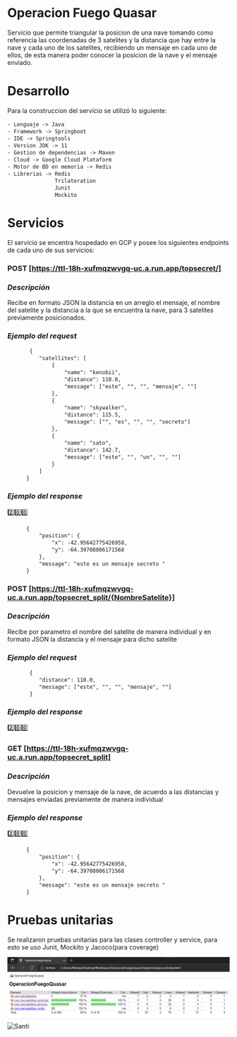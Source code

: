 # Operacion Fuego Quasar
Servicio que permite triangular la posicion de una nave tomando como referencia las coordenadas de 3 satelites y la distancia que hay entre la nave y cada uno de los satelites, recibiendo un mensaje en cada uno de ellos, de esta manera poder conocer la posicion de la nave y el mensaje enviado.

# Desarrollo

Para la construccion del servicio se utilizó lo siguiente:
    
    - Lenguaje -> Java
    - Framework -> Springboot
    - IDE -> Springtools
    - Version JDK -> 11
    - Gestion de dependencias -> Maven
    - Cloud -> Google Cloud Plataform
    - Motor de BD en memoria -> Redis
    - Librerias -> Redis
                   Trilateration
                   Junit
                   Mockito
                   

# Servicios

El servicio se encentra hospedado en GCP y posee los siguientes endpoints de cada uno de sus servicios:

### **POST**  [https://ttl-18h-xufmqzwvgq-uc.a.run.app/topsecret/]

### *Descripción*

Recibe en formato JSON la distancia en un arreglo el mensaje, el nombre del satelite y la distancia a la que se encuentra la nave, para 3 satelites previamente posicionados.

### *Ejemplo del request*

           {
              "satellites": [
                  {
                      "name": "kenobii",
                      "distance": 110.0,
                      "message": ["este", "", "", "mensaje", ""]
                  },
                  {
                      "name": "skywalker",
                      "distance": 115.5,
                      "message": ["", "es", "", "", "secreto"]
                  },
                  {
                      "name": "sato",
                      "distance": 142.7,
                      "message": ["este", "", "un", "", ""]
                  }
              ]
          }


### *Ejemplo del response*

:two::zero::zero:	



          {
              "position": {
                  "x": -42.95642775426958,
                  "y": -64.39708806171568
              },
              "message": "este es un mensaje secreto "
          }

### **POST**  [https://ttl-18h-xufmqzwvgq-uc.a.run.app/topsecret_split/{NombreSatelite}]

### *Descripción*

Recibe por parametro el nombre del satelite de manera individual y en formato JSON la distancia y el mensaje para dicho satelite

### *Ejemplo del request*

           {
              "distance": 110.0,
              "message": ["este", "", "", "mensaje", ""]
           }
           

### *Ejemplo del response*

:two::zero::zero:	



### **GET**  [https://ttl-18h-xufmqzwvgq-uc.a.run.app/topsecret_split]

### *Descripción*

Devuelve la posicion y mensaje de la nave, de acuerdo a las distancias y mensajes enviadas previamente de manera individual

### *Ejemplo del response*

:two::zero::zero:	


          {
              "position": {
                  "x": -42.95642775426958,
                  "y": -64.39708806171568
              },
              "message": "este es un mensaje secreto "
          }
          
# Pruebas unitarias

Se realizaron pruebas unitarias para las clases controller y service, para esto se uso Junit, Mockito y Jacoco(para coverage)

![Alt text](https://github.com/MichaelAnyelo/OperacionFuegoQuasar/blob/main/img/UnitTest.png "Test Unitarios")
![Santi](https://user-images.githubusercontent.com/87786613/217926358-d9d0093b-b745-4941-a09d-a1bfdabc42ab.jpeg)




